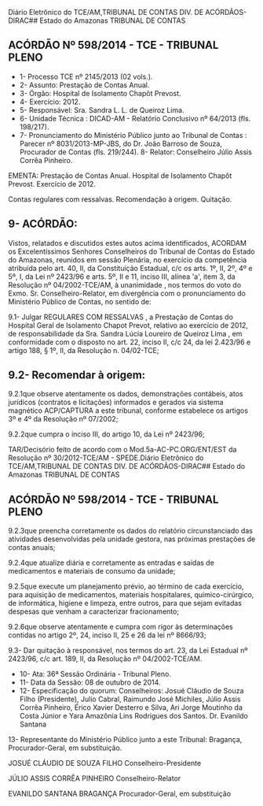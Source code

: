 Diário Eletrônico do TCE/AM,TRIBUNAL DE CONTAS DIV. DE ACÓRDÃOS-DIRAC## Estado do Amazonas TRIBUNAL DE CONTAS

## ACÓRDÃO Nº 598/2014 - TCE - TRIBUNAL PLENO

- 1- Processo TCE nº 2145/2013 (02 vols.).
- 2- Assunto: Prestação de Contas Anual.
- 3- Órgão: Hospital de Isolamento Chapôt Prevost.
- 4- Exercício: 2012.
- 5- Responsável: Sra. Sandra L. L. de Queiroz Lima.
- 6- Unidade Técnica : DICAD-AM - Relatório Conclusivo nº 64/2013 (fls. 198/217).
- 7-  Pronunciamento  do  Ministério  Público  junto  ao  Tribunal  de  Contas :  Parecer  nº 8031/2013-MP-JBS, do Dr. João Barroso de Souza, Procurador de Contas (fls. 219/244). 8- Relator: Conselheiro Júlio Assis Corrêa Pinheiro.

EMENTA: Prestação de Contas Anual. Hospital de  Isolamento  Chapôt  Prevost.  Exercício  de 2012.

Contas regulares com ressalvas. Recomendação à origem. Quitação.

## 9- ACÓRDÃO:

Vistos, relatados e discutidos estes autos acima identificados, ACORDAM os Excelentíssimos  Senhores  Conselheiros do Tribunal de Contas do Estado do Amazonas, reunidos em sessão Plenária, no exercício da competência atribuída pelo  art. 40, II, da Constituição Estadual, c/c os arts. 1º, II, 2º, 4º e 5º, I, da Lei nº 2423/96 e arts. 5º, II  e  11,  inciso  III,  alínea  'a',  item  3,  da  Resolução  nº  04/2002-TCE/AM, à unanimidade , nos termos do voto do Exmo. Sr. Conselheiro-Relator, em  divergência com  o pronunciamento do Ministério Público de Contas, no sentido de:

9.1- Julgar REGULARES COM RESSALVAS , a Prestação de Contas do Hospital Geral de Isolamento Chapot Prevot, relativo ao exercício de 2012, de responsabilidade da Sra. Sandra Lúcia Loureiro de Queiroz Lima , em conformidade com o disposto no art. 22, inciso II, c/c 24, da lei 2.423/96 e artigo 188, § 1º, II, da Resolução n. 04/02-TCE;

## 9.2- Recomendar à origem:

9.2.1que observe atentamente os dados, demonstrações contábeis, atos jurídicos (contratos e licitações) informados e gerados via sistema magnético ACP/CAPTURA a este tribunal, conforme estabelece os artigos 3º e 4º da Resolução nº 07/2002;

9.2.2que cumpra o inciso III, do artigo 10, da Lei nº 2423/96;

TAR/Decisório feito de acordo com o Mod.5a-AC-PC.ORG/ENT/EST da Resolução nº 30/2012-TCE/AM - SPEDE.Diário Eletrônico do TCE/AM,TRIBUNAL DE CONTAS DIV. DE ACÓRDÃOS-DIRAC## Estado do Amazonas TRIBUNAL DE CONTAS

## ACÓRDÃO Nº 598/2014 - TCE - TRIBUNAL PLENO

9.2.3que  preencha  corretamente  os  dados  do  relatório  circunstanciado das  atividades  desenvolvidas  pela  unidade  gestora,  nas  próximas  prestações  de contas anuais;

9.2.4que  atualize diária e corretamente  as  entradas  e  saídas  de medicamentos e materiais de consumo da unidade;

9.2.5que execute um planejamento prévio, ao término de cada exercício, para aquisição de medicamentos, materiais hospitalares, químico-cirúrgico, de informática, higiene  e  limpeza,  entre  outros,  para  que  sejam  evitadas  despesas  que  venham  a caracterizar fracionamento;

9.2.6que  observe  atentamente  e  cumpra  com  rigor  às  determinações contidas no artigo 2º, 24, inciso II, 25 e 26 da lei nº 8666/93;

9.3- Dar quitação à responsável, nos termos do art. 23, da Lei Estadual nº 2423/96, c/c art. 189, II, da Resolução nº 04/2002-TCE/AM.

- 10- Ata: 36ª Sessão Ordinária - Tribunal Pleno.
- 11- Data da Sessão: 08 de outubro de 2014.
- 12- Especificação do quorum: Conselheiros: Josué Cláudio de Souza Filho (Presidente), Julio Cabral, Raimundo José Michiles, Júlio Assis Corrêa Pinheiro, Érico Xavier Desterro e Silva, Ari Jorge Moutinho da Costa Júnior e Yara Amazônia Lins Rodrigues dos Santos. Dr. Evanildo Santana

13- Representante do Ministério Público junto a este Tribunal: Bragança, Procurador-Geral, em substituição.

JOSUÉ CLÁUDIO DE SOUZA FILHO Conselheiro-Presidente

JÚLIO ASSIS CORRÊA PINHEIRO Conselheiro-Relator

EVANILDO SANTANA BRAGANÇA Procurador-Geral, em substituição